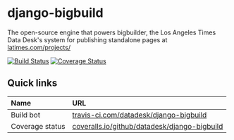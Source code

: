 # django-bigbuild

The open-source engine that powers bigbuilder, the Los Angeles Times Data Desk's system for publishing standalone pages at [latimes.com/projects/](http://www.latimes.com/projects/)

[![Build Status](https://travis-ci.org/datadesk/django-bigbuild.svg?branch=master)](https://travis-ci.org/datadesk/django-bigbuild)
[![Coverage Status](https://coveralls.io/repos/github/datadesk/django-bigbuild/badge.svg?branch=master)](https://coveralls.io/github/datadesk/django-bigbuild?branch=master)

## Quick links


Name | URL
:--- |:---
Build bot | [travis-ci.com/datadesk/django-bigbuild](https://travis-ci.com/datadesk/django-bigbuild/)
Coverage status | [coveralls.io/github/datadesk/django-bigbuild](https://coveralls.io/github/datadesk/django-bigbuild)

